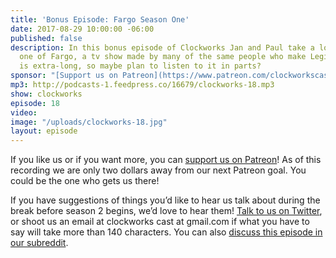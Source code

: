 ```yaml
---
title: 'Bonus Episode: Fargo Season One'
date: 2017-08-29 10:00:00 -06:00
published: false
description: In this bonus episode of Clockworks Jan and Paul take a look at season
  one of Fargo, a tv show made by many of the same people who make Legion. This episode
  is extra-long, so maybe plan to listen to it in parts?
sponsor: "[Support us on Patreon](https://www.patreon.com/clockworkscast)"
mp3: http://podcasts-1.feedpress.co/16679/clockworks-18.mp3
show: clockworks
episode: 18
video: 
image: "/uploads/clockworks-18.jpg"
layout: episode
---
```


If you like us or if you want more, you can [support us on Patreon](https://www.patreon.com/clockworkscast)! As of this recording we are only two dollars away from our next Patreon goal. You could be the one who gets us there!

If you have suggestions of things you’d like to hear us talk about during the break before season 2 begins, we’d love to hear them! [Talk to us on Twitter](http://www.twitter.com/clockworkscast), or shoot us an email at clockworks cast at gmail.com if what you have to say will take more than 140 characters. You can also [discuss this episode in our subreddit](https://www.reddit.com/r/Goodstuff_fm/).
